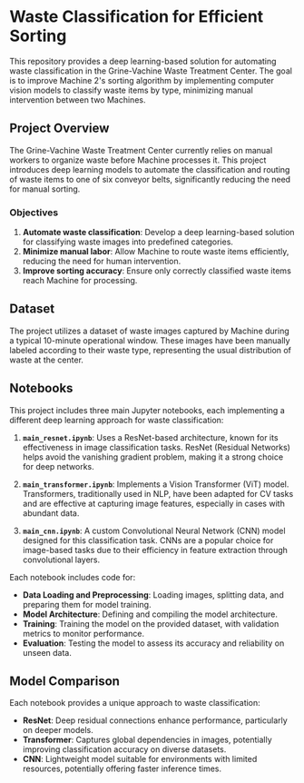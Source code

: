 # Waste Classification for Efficient Sorting

This repository provides a deep learning-based solution for automating waste classification in the Grine-Vachine Waste Treatment Center. The goal is to improve Machine 2's sorting algorithm by implementing computer vision models to classify waste items by type, minimizing manual intervention between two Machines.

## Project Overview

The Grine-Vachine Waste Treatment Center currently relies on manual workers to organize waste before Machine processes it. This project introduces deep learning models to automate the classification and routing of waste items to one of six conveyor belts, significantly reducing the need for manual sorting.

### Objectives

1. **Automate waste classification**: Develop a deep learning-based solution for classifying waste images into predefined categories.
2. **Minimize manual labor**: Allow Machine to route waste items efficiently, reducing the need for human intervention.
3. **Improve sorting accuracy**: Ensure only correctly classified waste items reach Machine for processing.

## Dataset

The project utilizes a dataset of waste images captured by Machine during a typical 10-minute operational window. These images have been manually labeled according to their waste type, representing the usual distribution of waste at the center.

## Notebooks

This project includes three main Jupyter notebooks, each implementing a different deep learning approach for waste classification:

1. **`main_resnet.ipynb`**: Uses a ResNet-based architecture, known for its effectiveness in image classification tasks. ResNet (Residual Networks) helps avoid the vanishing gradient problem, making it a strong choice for deep networks.

2. **`main_transformer.ipynb`**: Implements a Vision Transformer (ViT) model. Transformers, traditionally used in NLP, have been adapted for CV tasks and are effective at capturing image features, especially in cases with abundant data.

3. **`main_cnn.ipynb`**: A custom Convolutional Neural Network (CNN) model designed for this classification task. CNNs are a popular choice for image-based tasks due to their efficiency in feature extraction through convolutional layers.

Each notebook includes code for:

- **Data Loading and Preprocessing**: Loading images, splitting data, and preparing them for model training.
- **Model Architecture**: Defining and compiling the model architecture.
- **Training**: Training the model on the provided dataset, with validation metrics to monitor performance.
- **Evaluation**: Testing the model to assess its accuracy and reliability on unseen data.

## Model Comparison

Each notebook provides a unique approach to waste classification:

- **ResNet**: Deep residual connections enhance performance, particularly on deeper models.
- **Transformer**: Captures global dependencies in images, potentially improving classification accuracy on diverse datasets.
- **CNN**: Lightweight model suitable for environments with limited resources, potentially offering faster inference times.
